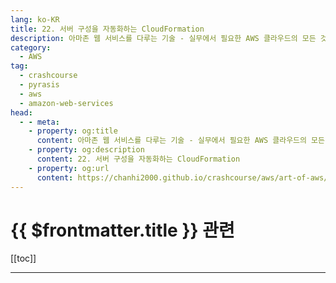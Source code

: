 ```yaml
---
lang: ko-KR
title: 22. 서버 구성을 자동화하는 CloudFormation
description: 아마존 웹 서비스를 다루는 기술 - 실무에서 필요한 AWS 클라우드의 모든 것! > 22. 서버 구성을 자동화하는 CloudFormation
category:
  - AWS
tag: 
  - crashcourse
  - pyrasis
  - aws 
  - amazon-web-services
head:
  - - meta:
    - property: og:title
      content: 아마존 웹 서비스를 다루는 기술 - 실무에서 필요한 AWS 클라우드의 모든 것! > 22. 서버 구성을 자동화하는 CloudFormation
    - property: og:description
      content: 22. 서버 구성을 자동화하는 CloudFormation
    - property: og:url
      content: https://chanhi2000.github.io/crashcourse/aws/art-of-aws/22.html
---
```


# {{ $frontmatter.title }} 관련

[[toc]]

---

<TagLinks />
